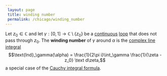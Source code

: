 ```yaml
---
 layout: page
 title: winding number
 permalink: /chicago/winding_number
---
```

Let $z_0\in \mathbb C$ and let $\gamma:[0,1]\to \mathbb C\setminus \{z_0\}$ be a [continuous](https://mathgloss.github.io/MathGloss/chicago/continuous) [loop](https://mathgloss.github.io/MathGloss/chicago/loop) that does not pass through $z_0$. The **winding number** of $\gamma$ around $\alpha$ is the [complex line integral](https://mathgloss.github.io/MathGloss/chicago/complex_line_integral) $$\text{Ind}_\gamma(\alpha) = \frac{1}{2\pi i}\int_\gamma \frac{1}{\zeta - z_0} \text d\zeta,$$
a special case of the [Cauchy integral formula](https://mathgloss.github.io/MathGloss/chicago/Cauchy_integral_formula).